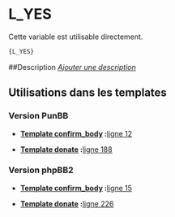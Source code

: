 # L_YES


Cette variable est utilisable directement.

```html
{L_YES}
```

##Description
[*Ajouter une description*](https://fa-tvars.appspot.com/var/L_YES)

## Utilisations dans les templates

### Version PunBB

* __[Template confirm_body](../tpl/var/punbb/confirm_body.md#readme) :__[ligne 12](../tpl/src/punbb/confirm_body.tpl#L12)

* __[Template donate](../tpl/var/punbb/donate.md#readme) :__[ligne 188](../tpl/src/punbb/donate.tpl#L188)

### Version phpBB2

* __[Template confirm_body](../tpl/var/subsilver/confirm_body.md#readme) :__[ligne 15](../tpl/src/subsilver/confirm_body.tpl#L15)

* __[Template donate](../tpl/var/subsilver/donate.md#readme) :__[ligne 226](../tpl/src/subsilver/donate.tpl#L226)